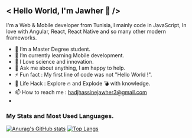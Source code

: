 ## < Hello World, I'm Jawher 👋 />

I'm a Web & Mobile developer from Tunisia, I mainly code in JavaScript, In love with Angular, React, React Native and so many other modern frameworks.

- 🔭 I’m a Master Degree student.
- 🌱 I’m currently learning Mobile development.
- 💓 I Love science and innovation.
- 💬 Ask me about anything, I am happy to help.
- ⚡️ Fun fact : My first line of code was not "Hello World !".
- 🎯 Life Hack : Explore 🔥 and Explode 💣 with knowledge.
- 📫 How to reach me : hadjhassinejawher3@gmail.com
- 
### My Stats and Most Used Languages.

[![Anurag's GitHub stats](https://github-readme-stats.vercel.app/api?username=HadjHassineJawher)](https://github.com/anuraghazra/github-readme-stats)
[![Top Langs](https://github-readme-stats.vercel.app/api/top-langs/?username=HadjHassineJawher)](https://github.com/anuraghazra/github-readme-stats)
